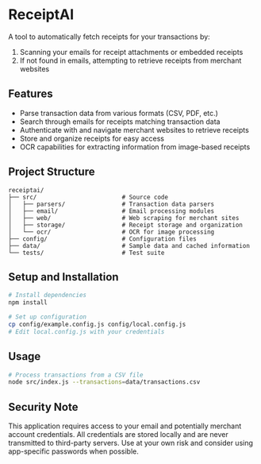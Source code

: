 # ReceiptAI

A tool to automatically fetch receipts for your transactions by:
1. Scanning your emails for receipt attachments or embedded receipts
2. If not found in emails, attempting to retrieve receipts from merchant websites

## Features

- Parse transaction data from various formats (CSV, PDF, etc.)
- Search through emails for receipts matching transaction data
- Authenticate with and navigate merchant websites to retrieve receipts
- Store and organize receipts for easy access
- OCR capabilities for extracting information from image-based receipts

## Project Structure

```
receiptai/
├── src/                        # Source code
│   ├── parsers/                # Transaction data parsers
│   ├── email/                  # Email processing modules
│   ├── web/                    # Web scraping for merchant sites
│   ├── storage/                # Receipt storage and organization
│   └── ocr/                    # OCR for image processing
├── config/                     # Configuration files
├── data/                       # Sample data and cached information
└── tests/                      # Test suite
```

## Setup and Installation

```bash
# Install dependencies
npm install

# Set up configuration
cp config/example.config.js config/local.config.js
# Edit local.config.js with your credentials
```

## Usage

```bash
# Process transactions from a CSV file
node src/index.js --transactions=data/transactions.csv
```

## Security Note

This application requires access to your email and potentially merchant account credentials. All credentials are stored locally and are never transmitted to third-party servers. Use at your own risk and consider using app-specific passwords when possible. 